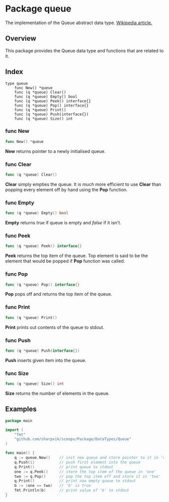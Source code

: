 # Package queue

The implementation of the Queue abstract data type.
[Wikipedia article.](https://en.wikipedia.org/wiki/Queue_(abstract_data_type))



## Overview

This package provides the Queue data type and functions that are related to it.



## Index

```
type queue
    func New() *queue
    func (q *queue) Clear()
    func (q *queue) Empty() bool
    func (q *queue) Peek() interface{}
    func (q *queue) Pop() interface{}
    func (q *queue) Print()
    func (q *queue) Push(interface{})
    func (q *queue) Size() int
```


### func New

```go
func New() *queue
```

**New** returns pointer to a newly initialised queue.


### func Clear

```go
func (q *queue) Clear()
```

**Clear** simply empties the queue. It is *much* more efficient to use **Clear**
than popping every element off by hand using the **Pop** function.


### func Empty

```go
func (q *queue) Empty() bool
```

**Empty** returns *true* if queue is empty and *false* if it isn't.


### func Peek

```go
func (q *queue) Peek() interface{}
```

**Peek** returns the top item of the queue. Top element is said to be the
element that would be popped if **Pop** function was called.


### func Pop

```go
func (q *queue) Pop() interface{}
```

**Pop** pops off and returns the top item of the queue.


### func Print

```go
func (q *queue) Print()
```

**Print** prints out contents of the queue to stdout.


### func Push

```go
func (q *queue) Push(interface{})
```

**Push** inserts given item into the queue.


### func Size

```go
func (q *queue) Size() int
```

**Size** returns the number of elements in the queue.



## Examples

```go
package main

import (
    "fmt"
    "github.com/sharpvik/scoops/Package/DataTypes/Queue"
)

func main() {
    q := queue.New()    // init new queue and store pointer to it in 'q'
    q.Push(1)           // push first element into the queue
    q.Print()           // print queue to stdout
    one := q.Peek()     // store the top item of the queue in 'one'
    two := q.Pop()      // pop the top item off and store it in 'two'
    q.Print()           // print now empty queue to stdout
    b := (one == two)   // 'b' is true
    fmt.Println(b)      // print value of 'b' to stdout
}
```